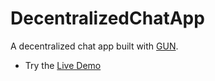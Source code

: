 # DecentralizedChatApp
 
A decentralized chat app built with [GUN](https://gun.eco/). 

- Try the [Live Demo](https://gun-chat-dapp.web.app/)
